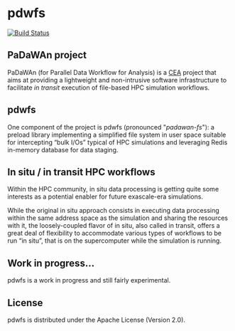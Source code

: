 # pdwfs

[![Build Status](https://travis-ci.org/cea-hpc/pdwfs.png?branch=master)](https://travis-ci.org/cea-hpc/pdwfs)

## PaDaWAn project

PaDaWAn (for Parallel Data Workflow for Analysis) is a [CEA](http://www.cea.fr) project that aims at providing a lightweight and non-intrusive software infrastructure to facilitate *in transit* execution of file-based HPC simulation workflows. 

## pdwfs

One component of the project is pdwfs (pronounced "*padawan-fs*"): a preload library implementing a simplified file system in user space suitable for intercepting “bulk I/Os” typical of HPC simulations and leveraging Redis in-memory database for data staging.


## In situ / in transit HPC workflows
Within the HPC community, in situ data processing is getting quite some interests as a potential enabler for future exascale-era simulations. 

While the original in situ approach consists in executing data processing within the same address space as the simulation and sharing the resources with it, the loosely-coupled flavor of in situ, also called in transit, offers a great deal of flexibility to accommodate various types of workflows to be run “in situ”, that is on the supercomputer while the simulation is running.

## Work in progress...

pdwfs is a work in progress and still fairly experimental.

## License

pdwfs is distributed under the Apache License (Version 2.0).

